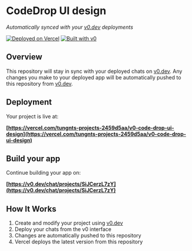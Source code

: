 # CodeDrop UI design

*Automatically synced with your [v0.dev](https://v0.dev) deployments*

[![Deployed on Vercel](https://img.shields.io/badge/Deployed%20on-Vercel-black?style=for-the-badge&logo=vercel)](https://vercel.com/tungnts-projects-2459d5aa/v0-code-drop-ui-design)
[![Built with v0](https://img.shields.io/badge/Built%20with-v0.dev-black?style=for-the-badge)](https://v0.dev/chat/projects/SiJCerzL7zY)

## Overview

This repository will stay in sync with your deployed chats on [v0.dev](https://v0.dev).
Any changes you make to your deployed app will be automatically pushed to this repository from [v0.dev](https://v0.dev).

## Deployment

Your project is live at:

**[https://vercel.com/tungnts-projects-2459d5aa/v0-code-drop-ui-design](https://vercel.com/tungnts-projects-2459d5aa/v0-code-drop-ui-design)**

## Build your app

Continue building your app on:

**[https://v0.dev/chat/projects/SiJCerzL7zY](https://v0.dev/chat/projects/SiJCerzL7zY)**

## How It Works

1. Create and modify your project using [v0.dev](https://v0.dev)
2. Deploy your chats from the v0 interface
3. Changes are automatically pushed to this repository
4. Vercel deploys the latest version from this repository

